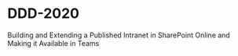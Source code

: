# DDD-2020
Building and Extending a Published Intranet in SharePoint Online and Making it Available in Teams
